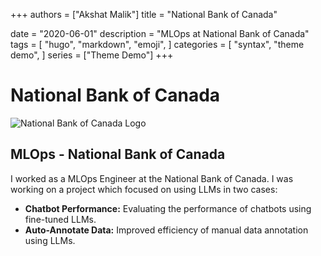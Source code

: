 +++
authors = ["Akshat Malik"]
title = "National Bank of Canada"

date = "2020-06-01"
description = "MLOps at National Bank of Canada"
tags = [
    "hugo",
    "markdown",
    "emoji",
]
categories = [
    "syntax",
    "theme demo",
]
series = ["Theme Demo"]
+++

# National Bank of Canada

![National Bank of Canada Logo](/img/nbc_logo.png)

## MLOps - National Bank of Canada

I worked as a MLOps Engineer at the National Bank of Canada. I was working on a project which focused on using LLMs in two cases:
- **Chatbot Performance:** Evaluating the performance of chatbots using fine-tuned LLMs.
- **Auto-Annotate Data:** Improved efficiency of manual data annotation using LLMs. 